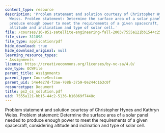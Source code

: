 ```yaml
---
content_type: resource
description: 'Problem statement and solution courtesy of Christopher Hynes and Kathryn
  Weiss. Problem statement: Determine the surface area of a solar panel needed to
  produce enough power to meet the requirements of a given spacecraft, considering
  altitude and inclination and type of solar cell.'
file: /courses/16-851-satellite-engineering-fall-2003/7555a121bb1544c25136b16869f7448c_ps2_cs_solution.pdf
file_size: 311898
file_type: application/pdf
hide_download: true
hide_download_original: null
learning_resource_types:
- Assignments
license: https://creativecommons.org/licenses/by-nc-sa/4.0/
ocw_type: OCWFile
parent_title: Assignments
parent_type: CourseSection
parent_uid: 54e4e27d-f3ae-708b-3759-0e244c163c0f
resourcetype: Document
title: ps2_cs_solution.pdf
uid: 7555a121-bb15-44c2-5136-b16869f7448c
---
```

Problem statement and solution courtesy of Christopher Hynes and Kathryn Weiss. Problem statement: Determine the surface area of a solar panel needed to produce enough power to meet the requirements of a given spacecraft, considering altitude and inclination and type of solar cell.